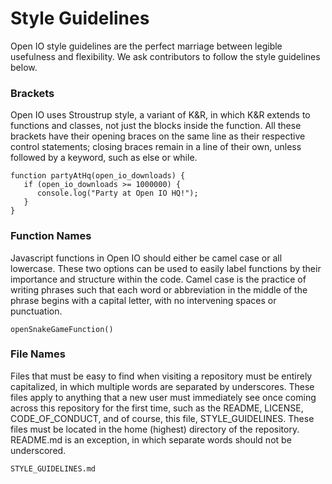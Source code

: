 # Style Guidelines
Open IO style guidelines are the perfect marriage between legible usefulness and flexibility. We ask contributors to follow the style guidelines below.

### Brackets
Open IO uses Stroustrup style, a variant of K&R, in which K&R extends to functions and classes, not just the blocks inside the function. All these brackets have their opening braces on the same line as their respective control statements; closing braces remain in a line of their own, unless followed by a keyword, such as else or while.
```
function partyAtHq(open_io_downloads) {
   if (open_io_downloads >= 1000000) {
      console.log("Party at Open IO HQ!");
   }
}
```

### Function Names  
Javascript functions in Open IO should either be camel case or all lowercase. These two options can be used to easily label functions by their importance and structure within the code. Camel case is the practice of writing phrases such that each word or abbreviation in the middle of the phrase begins with a capital letter, with no intervening spaces or punctuation.
```
openSnakeGameFunction()
```

### File Names
Files that must be easy to find when visiting a repository must be entirely capitalized, in which multiple words are separated by underscores. These files apply to anything that a new user must immediately see once coming across this repository for the first time, such as the README, LICENSE, CODE_OF_CONDUCT, and of course, this file, STYLE_GUIDELINES. These files must be located in the home (highest) directory of the repository. README.md is an exception, in which separate words should not be underscored.
```
STYLE_GUIDELINES.md
```

